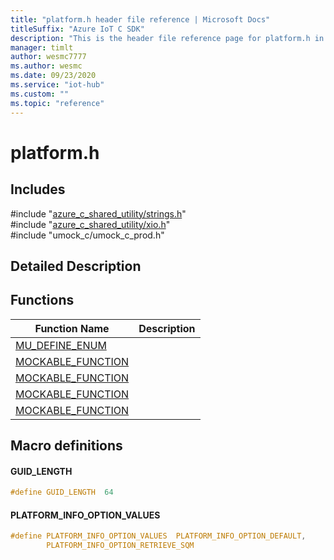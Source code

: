 ```yaml
---                             
title: "platform.h header file reference | Microsoft Docs" 
titleSuffix: "Azure IoT C SDK"            
description: "This is the header file reference page for platform.h in the Azure IoT C SDK. This SDK is used with Azure IoT Hub and Azure IoT Hub Device Provisioning Service"            
manager: timlt                 
author: wesmc7777              
ms.author: wesmc               
ms.date: 09/23/2020                    
ms.service: "iot-hub"             
ms.custom: ""                
ms.topic: "reference"        
---                            
```


# platform.h 

## Includes

\#include "[azure_c_shared_utility/strings.h](strings-h.md)"  
\#include "[azure_c_shared_utility/xio.h](xio-h.md)"  
\#include "umock_c/umock_c_prod.h"  

## Detailed Description

## Functions

Function Name                  | Description                                
--------------------------------|---------------------------------------------
[MU_DEFINE_ENUM](./platform-h/mu-define-enum.md)            | 
[MOCKABLE_FUNCTION](./platform-h/mockable-function.md)            | 
[MOCKABLE_FUNCTION](./platform-h/mockable-function.md)            | 
[MOCKABLE_FUNCTION](./platform-h/mockable-function.md)            | 
[MOCKABLE_FUNCTION](./platform-h/mockable-function.md)            | 

## Macro definitions

#### GUID_LENGTH

```C
#define GUID_LENGTH  64 
```

#### PLATFORM_INFO_OPTION_VALUES

```C
#define PLATFORM_INFO_OPTION_VALUES  PLATFORM_INFO_OPTION_DEFAULT,         \
        PLATFORM_INFO_OPTION_RETRIEVE_SQM 
```

